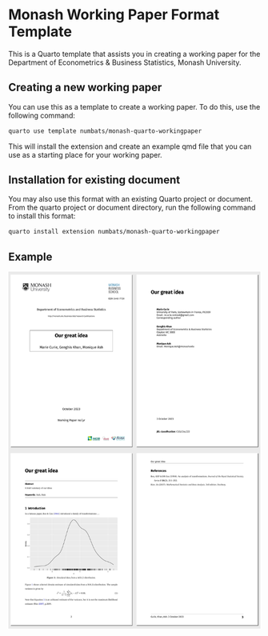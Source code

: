 
<!-- README.md is generated from README.qmd. Please edit that file -->

# Monash Working Paper Format Template

This is a Quarto template that assists you in creating a working paper
for the Department of Econometrics & Business Statistics, Monash
University.

## Creating a new working paper

You can use this as a template to create a working paper. To do this,
use the following command:

``` bash
quarto use template numbats/monash-quarto-workingpaper
```

This will install the extension and create an example qmd file that you
can use as a starting place for your working paper.

## Installation for existing document

You may also use this format with an existing Quarto project or
document. From the quarto project or document directory, run the
following command to install this format:

``` bash
quarto install extension numbats/monash-quarto-workingpaper
```

## Example

[![](examples/template.png)](examples/template.pdf)
